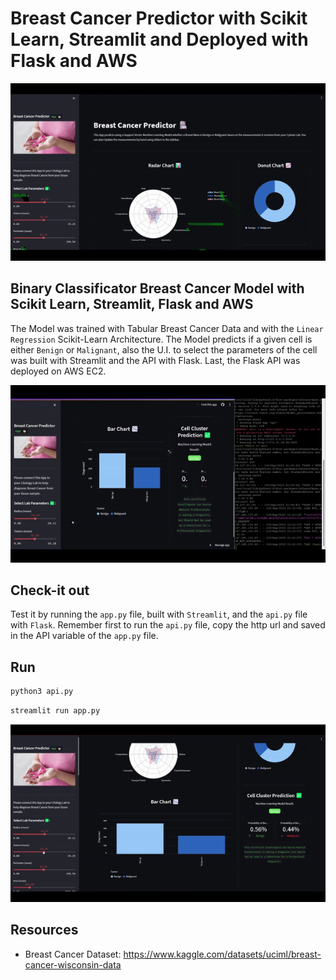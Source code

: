 # Breast Cancer Predictor with Scikit Learn, Streamlit and Deployed with Flask and AWS

![](./assets/prev-1.gif)

## Binary Classificator Breast Cancer Model with Scikit Learn, Streamlit, Flask and AWS

The Model was trained with Tabular Breast Cancer Data and with the `Linear Regression` Scikit-Learn Architecture. The Model predicts if a given cell is either `Benign` or `Malignant`, also the U.I. to select the parameters of the cell was built with Streamlit and the API with Flask. Last, the Flask API was deployed on AWS EC2.

![](./assets/prev-3.gif)

## Check-it out

Test it by running the `app.py` file, built with `Streamlit`, and the `api.py` file with `Flask`. Remember first to run the `api.py` file, copy the http url and saved in the API variable of the `app.py` file.

## Run
```sh
python3 api.py
```

```sh
streamlit run app.py
```

![](./assets/prev-2.gif)

## Resources
- Breast Cancer Dataset: https://www.kaggle.com/datasets/uciml/breast-cancer-wisconsin-data
